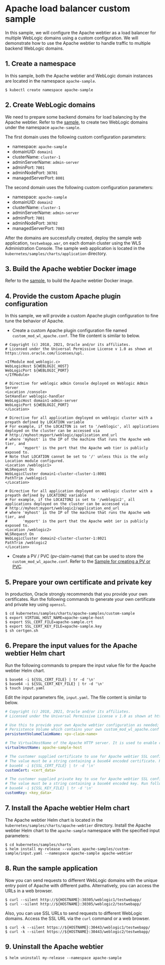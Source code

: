 # Apache load balancer custom sample
In this sample, we will configure the Apache webtier as a load balancer for multiple WebLogic domains using a custom configuration. We will demonstrate how to use the Apache webtier to handle traffic to multiple backend WebLogic domains.

## 1. Create a namespace
In this sample, both the Apache webtier and WebLogic domain instances are located in the namespace `apache-sample`.
```shell
$ kubectl create namespace apache-sample
```

## 2. Create WebLogic domains
We need to prepare some backend domains for load balancing by the Apache webtier. Refer to the [sample](/kubernetes/samples/scripts/create-weblogic-domain/domain-home-on-pv/README.md), to create two WebLogic domains under the namespace `apache-sample`.

The first domain uses the following custom configuration parameters:
- namespace: `apache-sample`
- domainUID: `domain1`
- clusterName: `cluster-1`
- adminServerName: `admin-server`
- adminPort: `7001`
- adminNodePort: `30701`
- managedServerPort: `8001`

The second domain uses the following custom configuration parameters:
- namespace: `apache-sample`
- domainUID: `domain2`
- clusterName: `cluster-1`
- adminServerName: `admin-server`
- adminPort: `7001`
- adminNodePort: `30702`
- managedServerPort: `7003`

After the domains are successfully created, deploy the sample web application, `testwebapp.war`, on each domain cluster using the WLS Administration Console. The sample web application is located in the `kubernetes/samples/charts/application` directory.

## 3. Build the Apache webtier Docker image
Refer to the [sample](https://github.com/oracle/docker-images/tree/master/OracleWebLogic/samples/12213-webtier-apache), to build the Apache webtier Docker image.

## 4. Provide the custom Apache plugin configuration
In this sample, we will provide a custom Apache plugin configuration to fine tune the behavior of Apache.

* Create a custom Apache plugin configuration file named `custom_mod_wl_apache.conf`. The file content is similar to below.

```
# Copyright (c) 2018, 2021, Oracle and/or its affiliates.
# Licensed under the Universal Permissive License v 1.0 as shown at https://oss.oracle.com/licenses/upl.

<IfModule mod_weblogic.c>
WebLogicHost ${WEBLOGIC_HOST}
WebLogicPort ${WEBLOGIC_PORT}
</IfModule>

# Directive for weblogic admin Console deployed on Weblogic Admin Server
<Location /console>
SetHandler weblogic-handler
WebLogicHost domain1-admin-server
WebLogicPort ${WEBLOGIC_PORT}
</Location>

# Directive for all application deployed on weblogic cluster with a prepath defined by LOCATION variable
# For example, if the LOCAITON is set to '/weblogic', all applications deployed on the cluster can be accessed via
# http://myhost:myport/weblogic/application_end_url
# where 'myhost' is the IP of the machine that runs the Apache web tier, and
#       'myport' is the port that the Apache web tier is publicly exposed to.
# Note that LOCATION cannot be set to '/' unless this is the only Location module configured.
<Location /weblogic1>
WLSRequest On
WebLogicCluster domain1-cluster-cluster-1:8001
PathTrim /weblogic1
</Location>

# Directive for all application deployed on weblogic cluster with a prepath defined by LOCATION2 variable
# For example, if the LOCAITON2 is set to '/weblogic2', all applications deployed on the cluster can be accessed via
# http://myhost:myport/weblogic2/application_end_url
# where 'myhost' is the IP of the machine that runs the Apache web tier, and
#       'myport' is the port that the Apache webt ier is publicly exposed to.
<Location /weblogic2>
WLSRequest On
WebLogicCluster domain2-cluster-cluster-1:8021
PathTrim /weblogic2
</Location>
```

* Create a PV / PVC (pv-claim-name) that can be used to store the `custom_mod_wl_apache.conf`. Refer to the [Sample for creating a PV or PVC](/kubernetes/samples/scripts/create-weblogic-domain-pv-pvc/README.md).

## 5. Prepare your own certificate and private key
In production, Oracle strongly recommends that you provide your own certificates. Run the following commands to generate your own certificate and private key using `openssl`.

```shell
$ cd kubernetes/samples/charts/apache-samples/custom-sample
$ export VIRTUAL_HOST_NAME=apache-sample-host
$ export SSL_CERT_FILE=apache-sample.crt
$ export SSL_CERT_KEY_FILE=apache-sample.key
$ sh certgen.sh
```

## 6. Prepare the input values for the Apache webtier Helm chart
Run the following commands to prepare the input value file for the Apache webtier Helm chart.

```shell
$ base64 -i ${SSL_CERT_FILE} | tr -d '\n'
$ base64 -i ${SSL_CERT_KEY_FILE} | tr -d '\n'
$ touch input.yaml
```
Edit the input parameters file, `input.yaml`. The file content is similar to below.

```yaml
# Copyright (c) 2018, 2021, Oracle and/or its affiliates.
# Licensed under the Universal Permissive License v 1.0 as shown at https://oss.oracle.com/licenses/upl.

# Use this to provide your own Apache webtier configuration as needed; simply define this
# Persistence Volume which contains your own custom_mod_wl_apache.conf file.
persistentVolumeClaimName: <pv-claim-name>

# The VirtualHostName of the Apache HTTP server. It is used to enable custom SSL configuration.
virtualHostName: apache-sample-host

# The customer supplied certificate to use for Apache webtier SSL configuration.
# The value must be a string containing a base64 encoded certificate. Run following command to get it.
# base64 -i ${SSL_CERT_FILE} | tr -d '\n'
customCert: <cert_data>

# The customer supplied private key to use for Apache webtier SSL configuration.
# The value must be a string containing a base64 encoded key. Run following command to get it.
# base64 -i ${SSL_KEY_FILE} | tr -d '\n'
customKey: <key_data>
```

## 7. Install the Apache webtier Helm chart
The Apache webtier Helm chart is located in the `kubernetes/samples/charts/apache-webtier` directory. Install the Apache webtier Helm chart to the `apache-sample` namespace with the specified input parameters:

```shell
$ cd kubernetes/samples/charts
$ helm install my-release --values apache-samples/custom-sample/input.yaml --namespace apache-sample apache-webtier
```

## 8. Run the sample application
Now you can send requests to different WebLogic domains with the unique entry point of Apache with different paths. Alternatively, you can access the URLs in a web browser.
```shell
$ curl --silent http://${HOSTNAME}:30305/weblogic1/testwebapp/
$ curl --silent http://${HOSTNAME}:30305/weblogic2/testwebapp/
```
Also, you can use SSL URLs to send requests to different WebLogic domains. Access the SSL URL via the `curl` command or a web browser.
```shell
$ curl -k --silent https://${HOSTNAME}:30443/weblogic1/testwebapp/
$ curl -k --silent https://${HOSTNAME}:30443/weblogic2/testwebapp/
```

## 9. Uninstall the Apache webtier
```shell
$ helm uninstall my-release --namespace apache-sample
```
